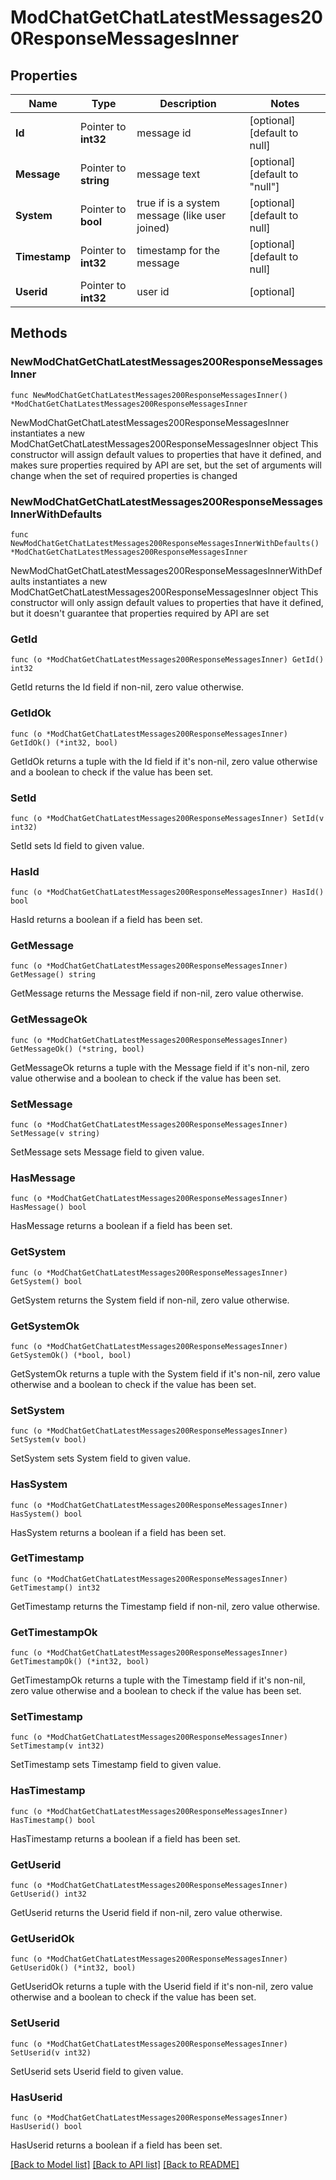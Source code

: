 # ModChatGetChatLatestMessages200ResponseMessagesInner

## Properties

Name | Type | Description | Notes
------------ | ------------- | ------------- | -------------
**Id** | Pointer to **int32** | message id | [optional] [default to null]
**Message** | Pointer to **string** | message text | [optional] [default to "null"]
**System** | Pointer to **bool** | true if is a system message (like user joined) | [optional] [default to null]
**Timestamp** | Pointer to **int32** | timestamp for the message | [optional] [default to null]
**Userid** | Pointer to **int32** | user id | [optional] 

## Methods

### NewModChatGetChatLatestMessages200ResponseMessagesInner

`func NewModChatGetChatLatestMessages200ResponseMessagesInner() *ModChatGetChatLatestMessages200ResponseMessagesInner`

NewModChatGetChatLatestMessages200ResponseMessagesInner instantiates a new ModChatGetChatLatestMessages200ResponseMessagesInner object
This constructor will assign default values to properties that have it defined,
and makes sure properties required by API are set, but the set of arguments
will change when the set of required properties is changed

### NewModChatGetChatLatestMessages200ResponseMessagesInnerWithDefaults

`func NewModChatGetChatLatestMessages200ResponseMessagesInnerWithDefaults() *ModChatGetChatLatestMessages200ResponseMessagesInner`

NewModChatGetChatLatestMessages200ResponseMessagesInnerWithDefaults instantiates a new ModChatGetChatLatestMessages200ResponseMessagesInner object
This constructor will only assign default values to properties that have it defined,
but it doesn't guarantee that properties required by API are set

### GetId

`func (o *ModChatGetChatLatestMessages200ResponseMessagesInner) GetId() int32`

GetId returns the Id field if non-nil, zero value otherwise.

### GetIdOk

`func (o *ModChatGetChatLatestMessages200ResponseMessagesInner) GetIdOk() (*int32, bool)`

GetIdOk returns a tuple with the Id field if it's non-nil, zero value otherwise
and a boolean to check if the value has been set.

### SetId

`func (o *ModChatGetChatLatestMessages200ResponseMessagesInner) SetId(v int32)`

SetId sets Id field to given value.

### HasId

`func (o *ModChatGetChatLatestMessages200ResponseMessagesInner) HasId() bool`

HasId returns a boolean if a field has been set.

### GetMessage

`func (o *ModChatGetChatLatestMessages200ResponseMessagesInner) GetMessage() string`

GetMessage returns the Message field if non-nil, zero value otherwise.

### GetMessageOk

`func (o *ModChatGetChatLatestMessages200ResponseMessagesInner) GetMessageOk() (*string, bool)`

GetMessageOk returns a tuple with the Message field if it's non-nil, zero value otherwise
and a boolean to check if the value has been set.

### SetMessage

`func (o *ModChatGetChatLatestMessages200ResponseMessagesInner) SetMessage(v string)`

SetMessage sets Message field to given value.

### HasMessage

`func (o *ModChatGetChatLatestMessages200ResponseMessagesInner) HasMessage() bool`

HasMessage returns a boolean if a field has been set.

### GetSystem

`func (o *ModChatGetChatLatestMessages200ResponseMessagesInner) GetSystem() bool`

GetSystem returns the System field if non-nil, zero value otherwise.

### GetSystemOk

`func (o *ModChatGetChatLatestMessages200ResponseMessagesInner) GetSystemOk() (*bool, bool)`

GetSystemOk returns a tuple with the System field if it's non-nil, zero value otherwise
and a boolean to check if the value has been set.

### SetSystem

`func (o *ModChatGetChatLatestMessages200ResponseMessagesInner) SetSystem(v bool)`

SetSystem sets System field to given value.

### HasSystem

`func (o *ModChatGetChatLatestMessages200ResponseMessagesInner) HasSystem() bool`

HasSystem returns a boolean if a field has been set.

### GetTimestamp

`func (o *ModChatGetChatLatestMessages200ResponseMessagesInner) GetTimestamp() int32`

GetTimestamp returns the Timestamp field if non-nil, zero value otherwise.

### GetTimestampOk

`func (o *ModChatGetChatLatestMessages200ResponseMessagesInner) GetTimestampOk() (*int32, bool)`

GetTimestampOk returns a tuple with the Timestamp field if it's non-nil, zero value otherwise
and a boolean to check if the value has been set.

### SetTimestamp

`func (o *ModChatGetChatLatestMessages200ResponseMessagesInner) SetTimestamp(v int32)`

SetTimestamp sets Timestamp field to given value.

### HasTimestamp

`func (o *ModChatGetChatLatestMessages200ResponseMessagesInner) HasTimestamp() bool`

HasTimestamp returns a boolean if a field has been set.

### GetUserid

`func (o *ModChatGetChatLatestMessages200ResponseMessagesInner) GetUserid() int32`

GetUserid returns the Userid field if non-nil, zero value otherwise.

### GetUseridOk

`func (o *ModChatGetChatLatestMessages200ResponseMessagesInner) GetUseridOk() (*int32, bool)`

GetUseridOk returns a tuple with the Userid field if it's non-nil, zero value otherwise
and a boolean to check if the value has been set.

### SetUserid

`func (o *ModChatGetChatLatestMessages200ResponseMessagesInner) SetUserid(v int32)`

SetUserid sets Userid field to given value.

### HasUserid

`func (o *ModChatGetChatLatestMessages200ResponseMessagesInner) HasUserid() bool`

HasUserid returns a boolean if a field has been set.


[[Back to Model list]](../README.md#documentation-for-models) [[Back to API list]](../README.md#documentation-for-api-endpoints) [[Back to README]](../README.md)



